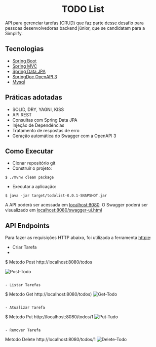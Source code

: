 <h1 align="center">
  TODO List
</h1>

API para gerenciar tarefas (CRUD) que faz parte [desse desafio](https://github.com/simplify-liferay/desafio-junior-backend-simplify) para pessoas desenvolvedoras backend júnior, que se candidatam para a Simplify.

## Tecnologias
 
- [Spring Boot](https://spring.io/projects/spring-boot)
- [Spring MVC](https://docs.spring.io/spring-framework/reference/web/webmvc.html)
- [Spring Data JPA](https://spring.io/projects/spring-data-jpa)
- [SpringDoc OpenAPI 3](https://springdoc.org/v2/#spring-webflux-support)
- [Mysql](https://dev.mysql.com/downloads/)

## Práticas adotadas

- SOLID, DRY, YAGNI, KISS
- API REST
- Consultas com Spring Data JPA
- Injeção de Dependências
- Tratamento de respostas de erro
- Geração automática do Swagger com a OpenAPI 3

## Como Executar

- Clonar repositório git
- Construir o projeto:
```
$ ./mvnw clean package
```
- Executar a aplicação:
```
$ java -jar target/todolist-0.0.1-SNAPSHOT.jar
```

A API poderá ser acessada em [localhost:8080](http://localhost:8080).
O Swagger poderá ser visualizado em [localhost:8080/swagger-ui.html](http://localhost:8080/swagger-ui.html)

## API Endpoints

Para fazer as requisições HTTP abaixo, foi utilizada a ferramenta [httpie](https://httpie.io):

- Criar Tarefa
- 
$ Metodo Post http://localhost:8080/todos

 ![Post-Todo ](https://github.com/user-attachments/assets/521ac654-0a4c-42e3-b739-98b284ae8237)

```

- Listar Tarefas
```
$  Metodo Get http://localhost:8080/todos)
![Get-Todo ](https://github.com/user-attachments/assets/ea4a5436-64e8-47bb-b220-14116f1f833a)


```

- Atualizar Tarefa
```
$ Metodo Put http://localhost:8080/todos/1
![Put-Tudo](https://github.com/user-attachments/assets/1607af3d-96c2-432f-a8b4-a69015c55065)


```

- Remover Tarefa
```
Metodo Delete http://localhost:8080/todos/1
![Delete-Todo ](https://github.com/user-attachments/assets/5330e54e-059d-48b8-883b-c2ad86ab826d)

```
